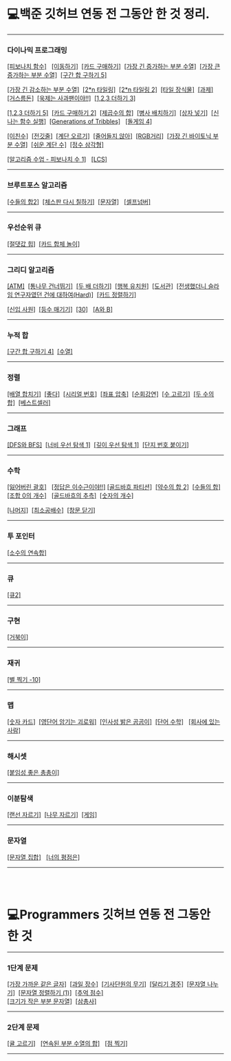 
# 💻백준 깃허브 연동 전 그동안 한 것 정리.
***
### 다이나믹 프로그래밍

[[피보나치 함수]](https://github.com/tember8003/Algorithm/blob/main/%EB%B0%B1%EC%A4%80/Previous_Baekjoon/baekjoon_1003.cpp) &nbsp;  [[이동하기]](https://github.com/tember8003/Algorithm/blob/main/%EB%B0%B1%EC%A4%80/Previous_Baekjoon/baekjoon_11048.cpp)&nbsp;
[[카드 구매하기]](https://github.com/tember8003/Algorithm/blob/main/%EB%B0%B1%EC%A4%80/Previous_Baekjoon/baekjoon_11052.cpp)&nbsp; [[가장 긴 증가하는 부분 수열]](https://github.com/tember8003/Algorithm/blob/main/%EB%B0%B1%EC%A4%80/Previous_Baekjoon/baekjoon_11053.cpp)&nbsp;
[[가장 큰 증가하는 부분 수열]](https://github.com/tember8003/Algorithm/blob/main/%EB%B0%B1%EC%A4%80/Previous_Baekjoon/baekjoon_11055.cpp)&nbsp;  [[구간 합 구하기 5]](https://github.com/tember8003/Algorithm/blob/main/%EB%B0%B1%EC%A4%80/Previous_Baekjoon/baekjoon_11660.cpp)&nbsp;

[[가장 긴 감소하는 부분 수열]](https://github.com/tember8003/Algorithm/blob/main/%EB%B0%B1%EC%A4%80/Previous_Baekjoon/baekjoon_11722.cpp) &nbsp;[[2*n 타일링]](https://github.com/tember8003/Algorithm/blob/main/%EB%B0%B1%EC%A4%80/Previous_Baekjoon/baekjoon_11726.cpp)&nbsp; [[2*n 타일링 2]](https://github.com/tember8003/Algorithm/blob/main/%EB%B0%B1%EC%A4%80/Previous_Baekjoon/baekjoon_11727.cpp)&nbsp;
[[타일 장식물]](https://github.com/tember8003/Algorithm/blob/main/%EB%B0%B1%EC%A4%80/Previous_Baekjoon/baekjoon_13301.cpp)&nbsp; [[과제]](https://github.com/tember8003/Algorithm/blob/main/%EB%B0%B1%EC%A4%80/Previous_Baekjoon/baekjoon_13904.cpp)&nbsp;
[[거스름돈]](https://github.com/tember8003/Algorithm/blob/main/%EB%B0%B1%EC%A4%80/Previous_Baekjoon/baekjoon_14916.cpp)&nbsp; [[욱제는 사과팬이야!!]](https://github.com/tember8003/Algorithm/blob/main/%EB%B0%B1%EC%A4%80/Previous_Baekjoon/baekjoon_15924.cpp) &nbsp;[[1,2,3 더하기 3]](https://github.com/tember8003/Algorithm/blob/main/%EB%B0%B1%EC%A4%80/Previous_Baekjoon/baekjoon_15988.cpp)&nbsp;

[[1,2,3 더하기 5]](https://github.com/tember8003/Algorithm/blob/main/%EB%B0%B1%EC%A4%80/Previous_Baekjoon/baekjoon_15990.cpp)&nbsp; [[카드 구매하기 2]](https://github.com/tember8003/Algorithm/blob/main/%EB%B0%B1%EC%A4%80/Previous_Baekjoon/baekjoon_16194.cpp)&nbsp; [[제곱수의 합]](https://github.com/tember8003/Algorithm/blob/main/%EB%B0%B1%EC%A4%80/Previous_Baekjoon/baekjoon_1699.cpp)&nbsp;
[[병사 배치하기]](https://github.com/tember8003/Algorithm/blob/main/%EB%B0%B1%EC%A4%80/Previous_Baekjoon/baekjoon_18353.cpp)&nbsp; [[상자 넣기]](https://github.com/tember8003/Algorithm/blob/main/%EB%B0%B1%EC%A4%80/Previous_Baekjoon/baekjoon_1965.cpp)&nbsp;
[[신나는 함수 실행]](https://github.com/tember8003/Algorithm/blob/main/%EB%B0%B1%EC%A4%80/Previous_Baekjoon/baekjoon_9184.cpp)&nbsp;
[[Generations of Tribbles]](https://github.com/tember8003/Algorithm/blob/main/%EB%B0%B1%EC%A4%80/Previous_Baekjoon/baekjoon_9507.cpp) &nbsp;
[[돌게임 4]](https://github.com/tember8003/Algorithm/blob/main/%EB%B0%B1%EC%A4%80/Previous_Baekjoon/baekjoon_9658.cpp)&nbsp;

[[이친수]](https://github.com/tember8003/Algorithm/blob/main/%EB%B0%B1%EC%A4%80/Previous_Baekjoon/baekjoon_2193.cpp)&nbsp;
[[전깃줄]](https://github.com/tember8003/Algorithm/blob/main/%EB%B0%B1%EC%A4%80/Previous_Baekjoon/baekjoon_2565.cpp)&nbsp;
[[계단 오르기]](https://github.com/tember8003/Algorithm/blob/main/%EB%B0%B1%EC%A4%80/Previous_Baekjoon/baekjoon_2579.c)&nbsp;
[[줄어들지 않아]](https://github.com/tember8003/Algorithm/blob/main/%EB%B0%B1%EC%A4%80/Previous_Baekjoon/baekjoon_2688.cpp)&nbsp; [[RGB거리]](https://github.com/tember8003/Algorithm/blob/main/%EB%B0%B1%EC%A4%80/Previous_Baekjoon/baekjoon_1149.cpp)&nbsp;
[[가장 긴 바이토닉 부분 수열]](https://github.com/tember8003/Algorithm/blob/main/%EB%B0%B1%EC%A4%80/Previous_Baekjoon/baekjoon_11054.cpp)&nbsp; [[쉬운 계단 수]](https://github.com/tember8003/Algorithm/blob/main/%EB%B0%B1%EC%A4%80/Previous_Baekjoon/baekjoon_10844.cpp)&nbsp;
[[정수 삼각형]](https://github.com/tember8003/Algorithm/blob/main/%EB%B0%B1%EC%A4%80/Previous_Baekjoon/baekjoon_1932.cpp)&nbsp; 

[[알고리즘 수업 - 피보나치 수 1]](https://github.com/tember8003/Algorithm/blob/main/%EB%B0%B1%EC%A4%80/Previous_Baekjoon/baekjoon_24416.java) &nbsp; [[LCS]](https://github.com/tember8003/Algorithm/blob/main/%EB%B0%B1%EC%A4%80/Previous_Baekjoon/baekjoon_9251.java) &nbsp;



***

### 브루트포스 알고리즘

[[수들의 합2]](https://github.com/tember8003/Algorithm/blob/main/%EB%B0%B1%EC%A4%80/Previous_Baekjoon/baekjoon_2003.cpp) &nbsp;[[체스판 다시 칠하기]](https://github.com/tember8003/Algorithm/blob/main/%EB%B0%B1%EC%A4%80/Previous_Baekjoon/baekjoon_1018.cpp)&nbsp; [[문자열]](https://github.com/tember8003/Algorithm/blob/main/%EB%B0%B1%EC%A4%80/Previous_Baekjoon/baekjoon_1120.java) &nbsp;
[[셀프넘버]](https://github.com/tember8003/Algorithm/blob/main/%EB%B0%B1%EC%A4%80/Previous_Baekjoon/baekjoon_4673.java) &nbsp;


***

### 우선순위 큐

[[절댓값 힙]](https://github.com/tember8003/Algorithm/blob/main/%EB%B0%B1%EC%A4%80/Previous_Baekjoon/baekjoon_11286.cpp)&nbsp; [[카드 합체 놀이]](https://github.com/tember8003/Algorithm/blob/main/%EB%B0%B1%EC%A4%80/Previous_Baekjoon/baekjoon_15903.cpp)&nbsp;


***

### 그리디 알고리즘

[[ATM]](https://github.com/tember8003/Algorithm/blob/main/%EB%B0%B1%EC%A4%80/Previous_Baekjoon/baekjoon_11399.cpp)&nbsp; [[통나무 건너뛰기]](https://github.com/tember8003/Algorithm/blob/main/%EB%B0%B1%EC%A4%80/Previous_Baekjoon/baekjoon_11497.cpp)&nbsp;
[[두 배 더하기]](https://github.com/tember8003/Algorithm/blob/main/%EB%B0%B1%EC%A4%80/Previous_Baekjoon/baekjoon_12931.cpp)&nbsp; [[행복 유치원]](https://github.com/tember8003/Algorithm/blob/main/%EB%B0%B1%EC%A4%80/Previous_Baekjoon/baekjoon_13164.cpp)&nbsp;
[[도서관]](https://github.com/tember8003/Algorithm/blob/main/%EB%B0%B1%EC%A4%80/Previous_Baekjoon/baekjoon_1461.cpp) &nbsp;[[전생했더니 슬라임 연구자였던 건에 대하여(Hard)]](https://github.com/tember8003/Algorithm/blob/main/%EB%B0%B1%EC%A4%80/Previous_Baekjoon/baekjoon_14698.cpp) &nbsp;[[카드 정렬하기]](https://github.com/tember8003/Algorithm/blob/main/%EB%B0%B1%EC%A4%80/Previous_Baekjoon/baekjoon_1715.cpp)&nbsp;

[[신입 사원]](https://github.com/tember8003/Algorithm/blob/main/%EB%B0%B1%EC%A4%80/Previous_Baekjoon/baekjoon_1946.cpp)&nbsp; [[등수 매기기]](https://github.com/tember8003/Algorithm/blob/main/%EB%B0%B1%EC%A4%80/Previous_Baekjoon/baekjoon_2012.cpp)&nbsp;
[[30]](https://github.com/tember8003/Algorithm/blob/main/%EB%B0%B1%EC%A4%80/Previous_Baekjoon/baekjoon_10610.java) &nbsp; [[A와 B]](https://github.com/tember8003/Algorithm/blob/main/%EB%B0%B1%EC%A4%80/Previous_Baekjoon/baekjoon_12904.java) &nbsp;




***

### 누적 합

[[구간 합 구하기 4]](https://github.com/tember8003/Algorithm/blob/main/%EB%B0%B1%EC%A4%80/Previous_Baekjoon/baekjoon_11659.cpp)&nbsp; [[수열]](https://github.com/tember8003/Algorithm/blob/main/%EB%B0%B1%EC%A4%80/Previous_Baekjoon/baekjoon_2559.cpp)&nbsp;

***

### 정렬

[[배열 합치기]](https://github.com/tember8003/Algorithm/blob/main/%EB%B0%B1%EC%A4%80/Previous_Baekjoon/baekjoon_11728.cpp) &nbsp;[[좋다]](https://github.com/tember8003/Algorithm/blob/main/%EB%B0%B1%EC%A4%80/Previous_Baekjoon/baekjoon_1253.cpp)&nbsp;
[[시리얼 번호]](https://github.com/tember8003/Algorithm/blob/main/%EB%B0%B1%EC%A4%80/Previous_Baekjoon/baekjoon_1431.cpp)&nbsp; [[좌표 압축]](https://github.com/tember8003/Algorithm/blob/main/%EB%B0%B1%EC%A4%80/Previous_Baekjoon/baekjoon_18870.cpp)&nbsp;
[[순회강연]](https://github.com/tember8003/Algorithm/blob/main/%EB%B0%B1%EC%A4%80/Previous_Baekjoon/baekjoon_2109.cpp)&nbsp;
[[수 고르기]](https://github.com/tember8003/Algorithm/blob/main/%EB%B0%B1%EC%A4%80/Previous_Baekjoon/baekjoon_2230.cpp)&nbsp;
[[두 수의 합]](https://github.com/tember8003/Algorithm/blob/main/%EB%B0%B1%EC%A4%80/Previous_Baekjoon/baekjoon_3273.cpp)&nbsp; [[베스트셀러]](https://github.com/tember8003/Algorithm/blob/main/%EB%B0%B1%EC%A4%80/Previous_Baekjoon/baekjoon_1302.cpp)&nbsp;

***

### 그래프

[[DFS와 BFS]](https://github.com/tember8003/Algorithm/blob/main/%EB%B0%B1%EC%A4%80/Previous_Baekjoon/baekjoon_1260.cpp)&nbsp;
[[너비 우선 탐색 1]](https://github.com/tember8003/Algorithm/blob/main/%EB%B0%B1%EC%A4%80/Previous_Baekjoon/baekjoon_24444.cpp)&nbsp;
[[깊이 우선 탐색 1]](https://github.com/tember8003/Algorithm/blob/main/%EB%B0%B1%EC%A4%80/Previous_Baekjoon/baekjoon_24479.cpp)&nbsp;
[[단지 번호 붙이기]](https://github.com/tember8003/Algorithm/blob/main/%EB%B0%B1%EC%A4%80/Previous_Baekjoon/baekjoon_2667.cpp)&nbsp;

***

### 수학

[[잃어버린 괄호]](https://github.com/tember8003/Algorithm/blob/main/%EB%B0%B1%EC%A4%80/Previous_Baekjoon/baekjoon_1541.cpp) &nbsp;
[[정답은 이수근이야!!]](https://github.com/tember8003/Algorithm/blob/main/%EB%B0%B1%EC%A4%80/Previous_Baekjoon/baekjoon_15888.cpp) [[골드바흐 파티션]](https://github.com/tember8003/Algorithm/blob/main/%EB%B0%B1%EC%A4%80/Previous_Baekjoon/baekjoon_17103.cpp)&nbsp; [[약수의 합 2]](https://github.com/tember8003/Algorithm/blob/main/%EB%B0%B1%EC%A4%80/Previous_Baekjoon/baekjoon_17427.cpp)&nbsp;
[[수들의 합]](https://github.com/tember8003/Algorithm/blob/main/%EB%B0%B1%EC%A4%80/Previous_Baekjoon/baekjoon_1789.cpp)&nbsp; [[조합 0의 개수]](https://github.com/tember8003/Algorithm/blob/main/%EB%B0%B1%EC%A4%80/Previous_Baekjoon/baekjoon_2004.cpp) &nbsp;
[[골드바흐의 추측]](https://github.com/tember8003/Algorithm/blob/main/%EB%B0%B1%EC%A4%80/Previous_Baekjoon/baekjoon_6588.cpp)&nbsp;
[[숫자의 개수]](https://github.com/tember8003/Algorithm/blob/main/%EB%B0%B1%EC%A4%80/Previous_Baekjoon/baekjoon_2577.c)&nbsp;

[[나머지]](https://github.com/tember8003/Algorithm/blob/main/%EB%B0%B1%EC%A4%80/Previous_Baekjoon/baekjoon_3052.c)&nbsp;
[[최소공배수]](https://github.com/tember8003/Algorithm/blob/main/%EB%B0%B1%EC%A4%80/Previous_Baekjoon/baekjoon_13241.cpp)&nbsp; 
[[창문 닫기]](https://github.com/tember8003/Algorithm/blob/main/%EB%B0%B1%EC%A4%80/Previous_Baekjoon/baekjoon_13909.java) &nbsp;


***

### 투 포인터

[[소수의 연속합]](https://github.com/tember8003/Algorithm/blob/main/%EB%B0%B1%EC%A4%80/Previous_Baekjoon/baekjoon_1644.cpp)&nbsp;

***

### 큐

[[큐2]](https://github.com/tember8003/Algorithm/blob/main/%EB%B0%B1%EC%A4%80/Previous_Baekjoon/baekjoon_18258.cpp)&nbsp;

***

### 구현

[[거북이]](https://github.com/tember8003/Algorithm/blob/main/%EB%B0%B1%EC%A4%80/Previous_Baekjoon/baekjoon_8911.cpp)&nbsp;

***

### 재귀

[[별 찍기 -10]](https://github.com/tember8003/Algorithm/blob/main/%EB%B0%B1%EC%A4%80/Previous_Baekjoon/baekjoon_2447.cpp)&nbsp;

***

### 맵

[[숫자 카드]](https://github.com/tember8003/Algorithm/blob/main/%EB%B0%B1%EC%A4%80/Previous_Baekjoon/baekjoon_10815.cpp) &nbsp;[[영단어 암기는 괴로워]](https://github.com/tember8003/Algorithm/blob/main/%EB%B0%B1%EC%A4%80/Previous_Baekjoon/baekjoon_20920.cpp)&nbsp; [[인사성 밝은 곰곰이]](https://github.com/tember8003/Algorithm/blob/main/%EB%B0%B1%EC%A4%80/Previous_Baekjoon/baekjoon_20920.cpp)&nbsp;
[[단어 수학]](https://github.com/tember8003/Algorithm/blob/main/%EB%B0%B1%EC%A4%80/Previous_Baekjoon/baekjoon_1339.java) &nbsp; [[회사에 있는 사람]](https://github.com/tember8003/Algorithm/blob/main/%EB%B0%B1%EC%A4%80/Previous_Baekjoon/baekjoon_7785.java) &nbsp;

***

### 해시셋

[[붙임성 좋은 총총이]](https://github.com/tember8003/Algorithm/blob/main/%EB%B0%B1%EC%A4%80/Previous_Baekjoon/baekjoon_26069.java) &nbsp;

***

### 이분탐색

[[랜선 자르기]](https://github.com/tember8003/Algorithm/blob/main/%EB%B0%B1%EC%A4%80/Previous_Baekjoon/baekjoon_1654.cpp) &nbsp;[[나무 자르기]](https://github.com/tember8003/Algorithm/blob/main/%EB%B0%B1%EC%A4%80/Previous_Baekjoon/baekjoon_2805.cpp)&nbsp;
[[게임]](https://github.com/tember8003/Algorithm/blob/main/%EB%B0%B1%EC%A4%80/Previous_Baekjoon/baekjoon_1072.java) &nbsp;

***

### 문자열
[[문자열 집합]](https://github.com/tember8003/Algorithm/blob/main/%EB%B0%B1%EC%A4%80/Previous_Baekjoon/baekjoon_14425.java) &nbsp; [[너의 평점은]](https://github.com/tember8003/Algorithm/blob/main/%EB%B0%B1%EC%A4%80/Previous_Baekjoon/baekjoon_25206.java) &nbsp;

***
</br>
</br>

# 💻Programmers 깃허브 연동 전 그동안 한 것

***

### 1단계 문제
[[가장 가까운 같은 글자]](https://github.com/tember8003/programmers/blob/main/%EA%B0%80%EC%9E%A5%20%EA%B0%80%EA%B9%8C%EC%9A%B4%20%EA%B0%99%EC%9D%80%20%EA%B8%80%EC%9E%90.java)&nbsp;
[[과일 장수]](https://github.com/tember8003/programmers/blob/main/%EA%B3%BC%EC%9D%BC%20%EC%9E%A5%EC%88%98.java)&nbsp;
[[기사단원의 무기]](https://github.com/tember8003/programmers/blob/main/%EA%B8%B0%EC%82%AC%EB%8B%A8%EC%9B%90%EC%9D%98%20%EB%AC%B4%EA%B8%B0.java)&nbsp;
[[달리기 경주]](https://github.com/tember8003/programmers/blob/main/%EB%8B%AC%EB%A6%AC%EA%B8%B0%20%EA%B2%BD%EC%A3%BC.java)&nbsp;
[[문자열 나누기]](https://github.com/tember8003/programmers/blob/main/%EB%AC%B8%EC%9E%90%EC%97%B4%20%EB%82%98%EB%88%84%EA%B8%B0.java)&nbsp;
[[문자열 정렬하기 (1)]](https://github.com/tember8003/programmers/blob/main/%EB%AC%B8%EC%9E%90%EC%97%B4%20%EC%A0%95%EB%A0%AC%ED%95%98%EA%B8%B0%20(1).java)&nbsp;
[[추억 점수]](https://github.com/tember8003/programmers/blob/main/%EC%B6%94%EC%96%B5%EC%A0%90%EC%88%98.java)&nbsp;
<br/>
[[크기가 작은 부분 문자열]](https://github.com/tember8003/programmers/blob/main/%ED%81%AC%EA%B8%B0%EA%B0%80%20%EC%9E%91%EC%9D%80%20%EB%B6%80%EB%B6%84%20%EB%AC%B8%EC%9E%90%EC%97%B4.java)&nbsp;
[[삼총사]](https://github.com/tember8003/programmers/blob/main/%EC%82%BC%EC%B4%9D%EC%82%AC.java) &nbsp;


***

### 2단계 문제
[[귤 고르기]](https://github.com/tember8003/programmers/blob/main/%EA%B7%A4%20%EA%B3%A0%EB%A5%B4%EA%B8%B0.java) &nbsp; [[연속된 부분 수열의 합]](https://github.com/tember8003/programmers/blob/main/%EC%97%B0%EC%86%8D%EB%90%9C%20%EB%B6%80%EB%B6%84%20%EC%88%98%EC%97%B4%EC%9D%98%20%ED%95%A9.java) &nbsp;
[[점 찍기]](https://github.com/tember8003/programmers/blob/main/%EC%A0%90%20%EC%B0%8D%EA%B8%B0.java) &nbsp;

***
